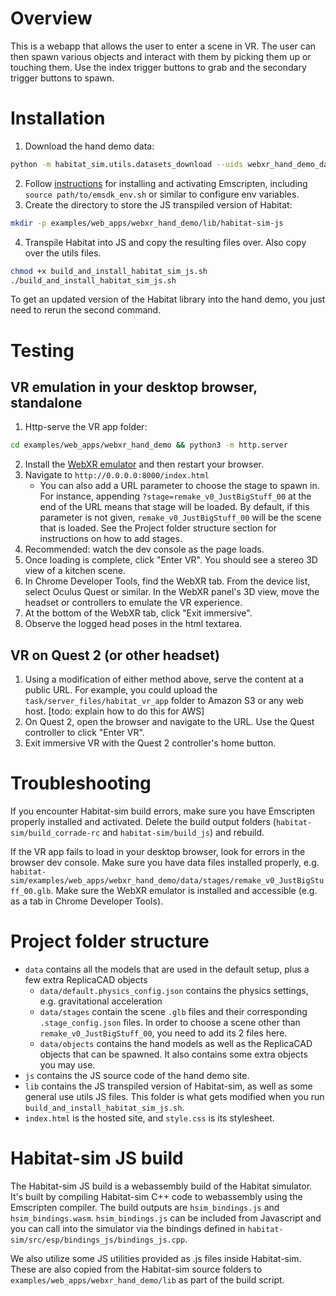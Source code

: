 # Overview

This is a webapp that allows the user to enter a scene in VR. The user can then spawn various objects and interact with them by picking them up or touching them. Use the index trigger buttons to grab and the secondary trigger buttons to spawn.

# Installation

1. Download the hand demo data:
```bash
python -m habitat_sim.utils.datasets_download --uids webxr_hand_demo_data --data-path examples/web_apps/webxr_hand_demo
```
2. Follow [instructions](https://github.com/facebookresearch/habitat-sim#experimental-emscripten-webgl-and-web-apps) for installing and activating Emscripten, including `source path/to/emsdk_env.sh` or similar to configure env variables.
1. Create the directory to store the JS transpiled version of Habitat:
```bash
mkdir -p examples/web_apps/webxr_hand_demo/lib/habitat-sim-js
```
4. Transpile Habitat into JS and copy the resulting files over. Also copy over the utils files.
```bash
chmod +x build_and_install_habitat_sim_js.sh
./build_and_install_habitat_sim_js.sh
```
To get an updated version of the Habitat library into the hand demo, you just need to rerun the second command.

# Testing
## VR emulation in your desktop browser, standalone

1. Http-serve the VR app folder:
```bash
cd examples/web_apps/webxr_hand_demo && python3 -m http.server
```
2. Install the [WebXR emulator](https://blog.mozvr.com/webxr-emulator-extension/) and then restart your browser.
1. Navigate to `http://0.0.0.0:8000/index.html`
    - You can also add a URL parameter to choose the stage to spawn in. For instance, appending `?stage=remake_v0_JustBigStuff_00` at the end of the URL means that stage will be loaded. By default, if this parameter is not given, `remake_v0_JustBigStuff_00` will be the scene that is loaded. See the Project folder structure section for instructions on how to add stages.
1. Recommended: watch the dev console as the page loads.
1. Once loading is complete, click "Enter VR". You should see a stereo 3D view of a kitchen scene.
1. In Chrome Developer Tools, find the WebXR tab. From the device list, select Oculus Quest or similar. In the WebXR panel's 3D view, move the headset or controllers to emulate the VR experience.
1. At the bottom of the WebXR tab, click "Exit immersive".
1. Observe the logged head poses in the html textarea.

## VR on Quest 2 (or other headset)
1. Using a modification of either method above, serve the content at a public URL. For example, you could upload the `task/server_files/habitat_vr_app` folder to Amazon S3 or any web host. [todo: explain how to do this for AWS]
1. On Quest 2, open the browser and navigate to the URL. Use the Quest controller to click "Enter VR".
1. Exit immersive VR with the Quest 2 controller's home button.

# Troubleshooting

If you encounter Habitat-sim build errors, make sure you have Emscripten properly installed and activated. Delete the build output folders (`habitat-sim/build_corrade-rc` and `habitat-sim/build_js`) and rebuild.

If the VR app fails to load in your desktop browser, look for errors in the browser dev console. Make sure you have data files installed properly, e.g. `habitat-sim/examples/web_apps/webxr_hand_demo/data/stages/remake_v0_JustBigStuff_00.glb`. Make sure the WebXR emulator is installed and accessible (e.g. as a tab in Chrome Developer Tools).

# Project folder structure
- `data` contains all the models that are used in the default setup, plus a few extra ReplicaCAD objects
    - `data/default.physics_config.json` contains the physics settings, e.g. gravitational acceleration
    - `data/stages` contain the scene `.glb` files and their corresponding `.stage_config.json` files. In order to choose a scene other than `remake_v0_JustBigStuff_00`, you need to add its 2 files here.
    - `data/objects` contains the hand models as well as the ReplicaCAD objects that can be spawned. It also contains some extra objects you may use.
- `js` contains the JS source code of the hand demo site.
- `lib` contains the JS transpiled version of Habitat-sim, as well as some general use utils JS files. This folder is what gets modified when you run `build_and_install_habitat_sim_js.sh`.
- `index.html` is the hosted site, and `style.css` is its stylesheet.

# Habitat-sim JS build

The Habitat-sim JS build is a webassembly build of the Habitat simulator. It's built by compiling Habitat-sim C++ code to webassembly using the Emscripten compiler. The build outputs are `hsim_bindings.js` and `hsim_bindings.wasm`. `hsim_bindings.js` can be included from Javascript and you can call into the simulator via the bindings defined in `habitat-sim/src/esp/bindings_js/bindings_js.cpp`.

We also utilize some JS utilities provided as .js files inside Habitat-sim. These are also copied from the Habitat-sim source folders to `examples/web_apps/webxr_hand_demo/lib` as part of the build script.
